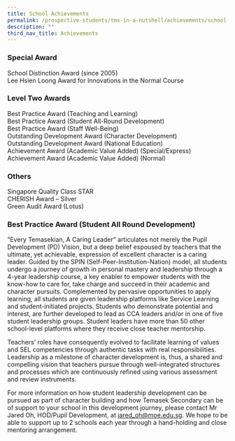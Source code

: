 ```yaml
---
title: School Achievements
permalink: /prospective-students/tms-in-a-nutshell/achievements/school-achievements/
description: ""
third_nav_title: Achievements
---
```

### **Special Award**

School Distinction Award (since 2005)  <br>
Lee Hsien Loong Award for Innovations in the Normal Course

  

### **Level Two Awards**

Best Practice Award (Teaching and Learning)  <br>
Best Practice Award (Student All-Round Development)  <br>
Best Practice Award (Staff Well-Being)  <br>
Outstanding Development Award (Character Development)  <br>
Outstanding Development Award (National Education)  <br>
Achievement Award (Academic Value Added) (Special/Express)  <br>
Achievement Award (Academic Value Added) (Normal)

  

### **Others**

Singapore Quality Class STAR  <br>
CHERISH Award – Silver  <br>
Green Audit Award (Lotus)

  

### Best Practice Award (Student All Round Development)

“Every Temasekian, A Caring Leader” articulates not merely the Pupil Development (PD) Vision, but a deep belief espoused by teachers that the ultimate, yet achievable, expression of excellent character is a caring leader. Guided by the SPIN (Self-Peer-Institution-Nation) model, all students undergo a journey of growth in personal mastery and leadership through a 4-year leadership course, a key enabler to empower students with the know-how to care for, take charge and succeed in their academic and character pursuits. Complemented by pervasive opportunities to apply learning, all students are given leadership platforms like Service Learning and student-initiated projects. Students who demonstrate potential and interest, are further developed to lead as CCA leaders and/or in one of five student leadership groups. Student leaders have more than 50 other school-level platforms where they receive close teacher mentorship.

Teachers’ roles have consequently evolved to facilitate learning of values and SEL competencies through authentic tasks with real responsibilities. Leadership as a milestone of character development is, thus, a shared and compelling vision that teachers pursue through well-integrated structures and processes which are continuously refined using various assessment and review instruments.

For more information on how student leadership development can be pursued as part of character building and how Temasek Secondary can be of support to your school in this development journey, please contact Mr Jared Oh, HOD/Pupil Development, at&nbsp;[jared\_oh@moe.edu.sg](mailto:jared_oh@moe.edu.sg). We hope to be able to support up to 2 schools each year through a hand-holding and close mentoring arrangement.